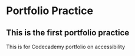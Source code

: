 Portfolio Practice
===

## This is the first portfolio practice 
This is for Codecademy portfolio on accessibility
